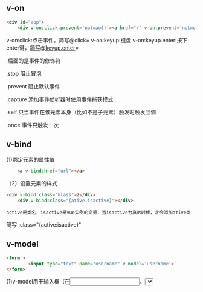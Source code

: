 ﻿## v-on

```html
<div id="app">
	<div v-on:click.prevent='notmao()'><a href="/" v-on.prevent='notmo()'>禁止默认行为</a></div>
```
v-on:click:点击事件。简写@click=
v-on:keyup:键盘
v-on:keyup.enter:按下enter键，简写@keyup.enter=

.后面的是事件的修饰符

.stop       阻止冒泡

.prevent    阻止默认事件

.capture    添加事件侦听器时使用事件捕获模式

.self       只当事件在该元素本身（比如不是子元素）触发时触发回调

.once      事件只触发一次

## v-bind


(1)绑定元素的属性值

```html
	<a v-bind:href="url"></a>
```

（2）设置元素的样式
	

```html
<div v-bind:class="klass">2</div>
	<div v-bind:class="{ative:isactive}"></div>
```
	active是类名，isactive是vue实例的变量，当isactive为真的时候，才会添加ative类
简写 :class="{active:isactive}"

## v-model

```html
<form >
		<input type="text" name="username" v-model='username'>
</form>
```
(1)v-model用于输入框（在<input>、<select>、<textarea>、components）数据的双向绑定，里面的message是vue实例的变量
(2)v-model.lazy
这样写可以在用户按回车或者失去焦点时，p标签才会被赋予上值，可以减少服务器压力

(3)v-model.number可以让输入框只能输入数字，如果输入其他类型的值，则输入框会自动清除
(4)v-model.trim 去除首尾空格
## v-for
(1)遍历简单数组
（2）遍历json
（3）遍历数字
（4)遍历对象


（1）遍历简单的数组

```html
//var a=[1,2,3]-->虚拟一个vue实例变量a，数组
	<ul>
　　　　<li v-for="(item,index) in a">
　　　　　　　{{idenx}},{{item}}
　　　　</li>
　　　</ul>
```
(2)遍历json

```html
//var json=[{name:"fawen","age":12},{name:"dada",age:23}]
	<ul>
　　　　<li v-for="(item,index) in json">
　　　　　　　{{idenx}},{{item.name}},{{item.age}}
　　　　</li>
　　　</ul>

```

(3)遍历普通对象

```html
	//var obj={name:"fawen",age:23};
	<ul>
　　　　<li v-for="(val,key,index) in json">
　　　　　　　{{idenx}},{{val}},{{key}}
　　　　</li>
　　　</ul>

```
(4)遍历普通数字

```html
<ul>
　　　　<li v-for="count in 4">
	<!-- 这个count无需在vue实例定义-->
　　　　　　　{{count}}
　　　　</li>
　　</ul>
```

如果需要使用key，则key值必须为number或者string类型，而且必须是唯一的，要使用 v-bind绑定

```html
//var json=[{name:"fawen","age":12,href:"aa.png"，id:'111'},{name:"dada",age:23}]
	<ul>
　　　　<li v-for="(item,index) in json" v-bind:key="item.id">
			<a v-bind:href="item.href"></a>
　　　　　</li>
　　</ul>
</div>
```


## v-if 与 v-show

```html
<div v-show='isactive'>123</div>
<div v-if="isactive"></div>
```
(1)v-if 和v-show的区别：虽然两者都是用于判断是否显示元素
	v-if ，如果条件值为false的时候，是不会在dom中的
	v-show，如果条件为false的时候，是会在dom中，只是把display设置为none
	（2)两者的用法，如果需要频繁切换，使用v-show的性能优于v-if
		如果只显示一次，建议使用v-if，因为一开始是不生成在dom中，可以减少一开始渲染的时间。
## v-html 与v-text
(1)如果想插入一些html标签，可以使用v-html

```html
//例如，var a='<h1>这是一个标题</h1>'
	<div v-html='a'></div>
```
代码的实现效果如下代码 
```html

	<div><h1>这是一个标题</h1></div>
```
(2)v-html与v-text的区别
还是使用上面的例子
```html
<div v-text='a'></div>
<!-- 代码的实现效果如下代码 -->
	<div>\<h1>这是一个标题\</h1></div>
	<!--编译的时候，不会把h1当做标签，只是把它单做字符串"<h1>"显示在页面-->
		效果和一下代码一样
		<div>{{a}}</div>
```
译的时候，不会把h1当做标签，只是把它单做字符串"\<h1>\"显示在页面
